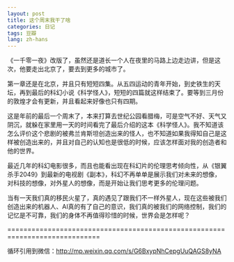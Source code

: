 ```yaml
---
layout: post
title: 这个周末我干了啥
categories: 日记
tags: 豆瓣
lang: zh-hans
---
```

《一千零一夜》改版了，虽然还是道长一个人在夜里的马路上边走边讲，但是这次，他要走出北京了，要去到更多的城市了。

第一章还是在北京，并且只有短短四集。从五四运动的青年开始，到史铁生的天坛，再到最后的科幻小说《科学怪人》，短短的四篇就这样结束了。要等到三月份的敦煌才会有更新，并且看起来好像也只有四期。

这是年前的最后一个周末了，本来打算去世纪公园看腊梅，可是空气不好、天气又阴沉，就躲在家里用一天的时间看完了最后介绍的这本《科学怪人》。我不知道该怎么评价这个悲剧的被弗兰肯斯坦创造出来的怪人，也不知道如果我得知自己是这样被创造出来的，并且对自己的认知也是很低的时候，应该怎样面对我的创造者和他的世界。

最近几年的科幻电影很多，而且也能看出现在科幻片的伦理思考倾向性，从《银翼杀手2049》到最新的电视剧《副本》，科幻不再单单是展示我们对未来的想像，对科技的想像，对外星人的想像，而是开始让我们思考更多的伦理问题。

当有一天我们真的移民火星了，真的遇见了跟我们不一样外星人，现在这些被我们创造出来的机器人、AI真的有了自己的意识，我们真的被我们的网络控制，我们的记忆是不可靠，我们的身体不再值得珍惜的时候，世界会是怎样呢？

=============================================================================

循环引用到微信：http://mp.weixin.qq.com/s/G6BxypNhCepgUuQAGS8yNA

